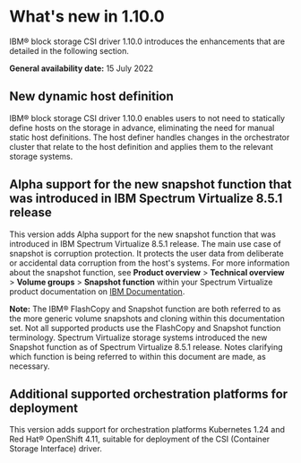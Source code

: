 # What's new in 1.10.0

IBM® block storage CSI driver 1.10.0 introduces the enhancements that are detailed in the following section.

**General availability date:** 15 July 2022

## New dynamic host definition

IBM® block storage CSI driver 1.10.0 enables users to not need to statically define hosts on the storage in advance, eliminating the need for manual static host definitions. The host definer handles changes in the orchestrator cluster that relate to the host definition and applies them to the relevant storage systems.

## Alpha support for the new snapshot function that was introduced in IBM Spectrum Virtualize 8.5.1 release

This version adds Alpha support for the new snapshot function that was introduced in IBM Spectrum Virtualize 8.5.1 release. The main use case of snapshot is corruption protection. It protects the user data from deliberate or accidental data corruption from the host's systems. For more information about the snapshot function, see **Product overview** > **Technical overview** > **Volume groups** > **Snapshot function** within your Spectrum Virtualize product documentation on [IBM Documentation](https://www.ibm.com/docs).

**Note:** The IBM® FlashCopy and Snapshot function are both referred to as the more generic volume snapshots and cloning within this documentation set. Not all supported products use the FlashCopy and Snapshot function terminology. Spectrum Virtualize storage systems introduced the new Snapshot function as of Spectrum Virtualize 8.5.1 release. Notes clarifying which function is being referred to within this document are made, as necessary.

## Additional supported orchestration platforms for deployment

This version adds support for orchestration platforms Kubernetes 1.24 and Red Hat® OpenShift 4.11, suitable for deployment of the CSI (Container Storage Interface) driver.